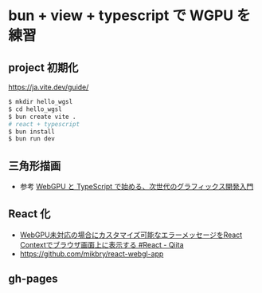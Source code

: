 # bun + view + typescript で WGPU を練習

## project 初期化

https://ja.vite.dev/guide/

```sh
$ mkdir hello_wgsl
$ cd hello_wgsl
$ bun create vite .
# react + typescript
$ bun install
$ bun run dev
```

## 三角形描画

- 参考 [WebGPU と TypeScript で始める、次世代のグラフィックス開発入門](https://zenn.dev/blueteam/articles/576b7f1f5fd034)

## React 化

- [WebGPU未対応の場合にカスタマイズ可能なエラーメッセージをReact Contextでブラウザ画面上に表示する #React - Qiita](https://qiita.com/kubo_hiroya/items/7eb9386f06c6871f361a)
- https://github.com/mikbry/react-webgl-app

## gh-pages
